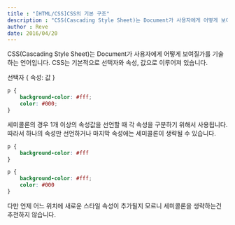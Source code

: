 ```yaml
---
title : "[HTML/CSS]CSS의 기본 구조"
description : "CSS(Cascading Style Sheet)는 Document가 사용자에게 어떻게 보여질가를 기술하는 언어입니다. CSS는 기본적으로 선택자와 속성, 값으로 이루어져 있습니다."
author : Reve 
date: 2016/04/20
---
```


CSS(Cascading Style Sheet)는 Document가 사용자에게 어떻게 보여질가를 기술하는 언어입니다. CSS는 기본적으로 선택자와 속성, 값으로 이루어져 있습니다.

선택자 {
	속성: 값
}

```css
p {
	background-color: #fff;
	color: #000;
}
```

세미콜론의 경우 1개 이상의 속성값을 선언할 때 각 속성을 구분하기 위해서 사용됩니다. 따라서 하나의 속성만 선언하거나 마지막 속성에는 세미콜론이 생략될 수 있습니다.

```css
p {
	background-color: #fff
}
```

```css
p {
	background-color: #fff;
	color: #000
}
```

다만 언제 어느 위치에 새로운 스타일 속성이 추가될지 모르니 세미콜론을 생략하는건 추천하지 않습니다.

